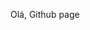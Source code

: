 <!DOCTYPE html>
<html>
<head>
	<title>Hospedagem com Github</title>
</head>
<body>
	<p>	Olá, Github page</p>
</body>
</html>